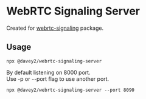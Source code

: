 # WebRTC Signaling Server

Created for [webrtc-signaling](https://github.com/davey2/webrtc-signaling) package.

## Usage

```shell
npx @davey2/webrtc-signaling-server
```

By default listening on 8000 port.  
Use -p or --port flag to use another port.

```shell
npx @davey2/webrtc-signaling-server --port 8090
```
